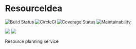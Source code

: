 # ResourceIdea
[![Build Status](https://travis-ci.org/joeseggie/resourceidea.svg?branch=master)](https://travis-ci.org/joeseggie/resourceidea) [![CircleCI](https://circleci.com/gh/joeseggie/resourceidea.svg?style=svg)](https://circleci.com/gh/joeseggie/resourceidea) [![Coverage Status](https://coveralls.io/repos/github/joeseggie/resourceidea/badge.svg?branch=master)](https://coveralls.io/github/joeseggie/resourceidea?branch=develop) [![Maintainability](https://api.codeclimate.com/v1/badges/68c80481cab44e611e10/maintainability)](https://codeclimate.com/github/joeseggie/resourceidea/maintainability)

![](https://img.shields.io/github/languages/top/joeseggie/resourceidea.svg?style=flat) ![](https://img.shields.io/github/languages/code-size/joeseggie/resourceidea.svg?style=flat)

Resource planning service
